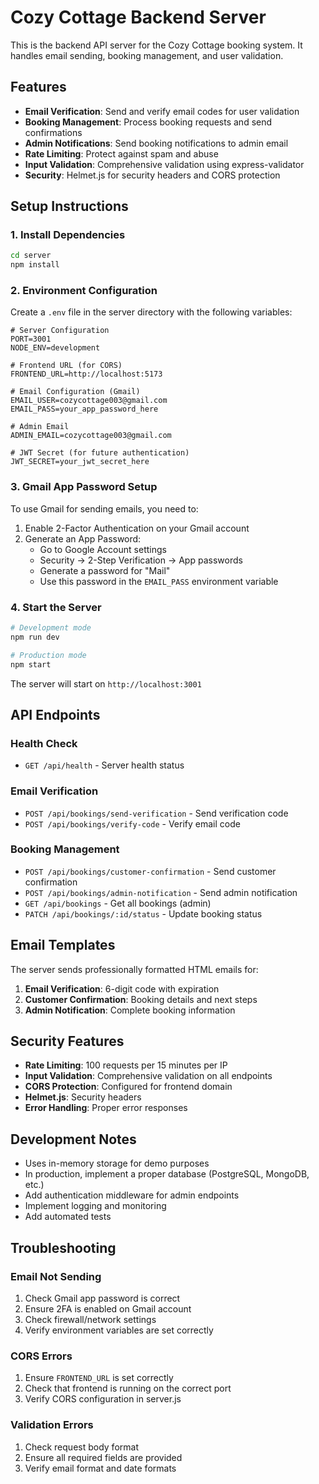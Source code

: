 # Cozy Cottage Backend Server

This is the backend API server for the Cozy Cottage booking system. It handles email sending, booking management, and user validation.

## Features

- **Email Verification**: Send and verify email codes for user validation
- **Booking Management**: Process booking requests and send confirmations
- **Admin Notifications**: Send booking notifications to admin email
- **Rate Limiting**: Protect against spam and abuse
- **Input Validation**: Comprehensive validation using express-validator
- **Security**: Helmet.js for security headers and CORS protection

## Setup Instructions

### 1. Install Dependencies

```bash
cd server
npm install
```

### 2. Environment Configuration

Create a `.env` file in the server directory with the following variables:

```env
# Server Configuration
PORT=3001
NODE_ENV=development

# Frontend URL (for CORS)
FRONTEND_URL=http://localhost:5173

# Email Configuration (Gmail)
EMAIL_USER=cozycottage003@gmail.com
EMAIL_PASS=your_app_password_here

# Admin Email
ADMIN_EMAIL=cozycottage003@gmail.com

# JWT Secret (for future authentication)
JWT_SECRET=your_jwt_secret_here
```

### 3. Gmail App Password Setup

To use Gmail for sending emails, you need to:

1. Enable 2-Factor Authentication on your Gmail account
2. Generate an App Password:
   - Go to Google Account settings
   - Security → 2-Step Verification → App passwords
   - Generate a password for "Mail"
   - Use this password in the `EMAIL_PASS` environment variable

### 4. Start the Server

```bash
# Development mode
npm run dev

# Production mode
npm start
```

The server will start on `http://localhost:3001`

## API Endpoints

### Health Check
- `GET /api/health` - Server health status

### Email Verification
- `POST /api/bookings/send-verification` - Send verification code
- `POST /api/bookings/verify-code` - Verify email code

### Booking Management
- `POST /api/bookings/customer-confirmation` - Send customer confirmation
- `POST /api/bookings/admin-notification` - Send admin notification
- `GET /api/bookings` - Get all bookings (admin)
- `PATCH /api/bookings/:id/status` - Update booking status

## Email Templates

The server sends professionally formatted HTML emails for:

1. **Email Verification**: 6-digit code with expiration
2. **Customer Confirmation**: Booking details and next steps
3. **Admin Notification**: Complete booking information

## Security Features

- **Rate Limiting**: 100 requests per 15 minutes per IP
- **Input Validation**: Comprehensive validation on all endpoints
- **CORS Protection**: Configured for frontend domain
- **Helmet.js**: Security headers
- **Error Handling**: Proper error responses

## Development Notes

- Uses in-memory storage for demo purposes
- In production, implement a proper database (PostgreSQL, MongoDB, etc.)
- Add authentication middleware for admin endpoints
- Implement logging and monitoring
- Add automated tests

## Troubleshooting

### Email Not Sending
1. Check Gmail app password is correct
2. Ensure 2FA is enabled on Gmail account
3. Check firewall/network settings
4. Verify environment variables are set correctly

### CORS Errors
1. Ensure `FRONTEND_URL` is set correctly
2. Check that frontend is running on the correct port
3. Verify CORS configuration in server.js

### Validation Errors
1. Check request body format
2. Ensure all required fields are provided
3. Verify email format and date formats 